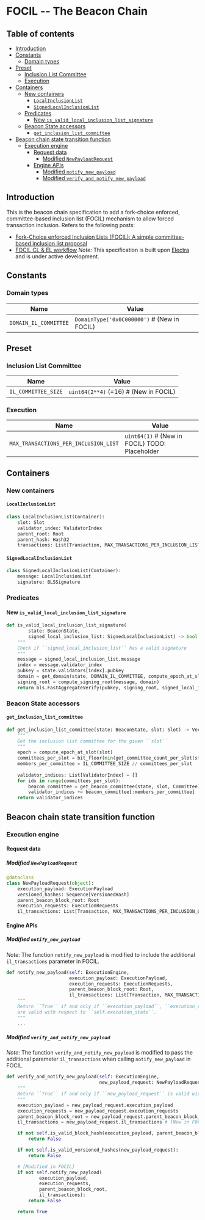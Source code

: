 # FOCIL -- The Beacon Chain

## Table of contents

<!-- TOC -->
<!-- START doctoc generated TOC please keep comment here to allow auto update -->
<!-- DON'T EDIT THIS SECTION, INSTEAD RE-RUN doctoc TO UPDATE -->

- [Introduction](#introduction)
- [Constants](#constants)
  - [Domain types](#domain-types)
- [Preset](#preset)
  - [Inclusion List Committee](#inclusion-list-committee)
  - [Execution](#execution)
- [Containers](#containers)
  - [New containers](#new-containers)
    - [`LocalInclusionList`](#localinclusionlist)
    - [`SignedLocalInclusionList`](#signedlocalinclusionlist)
  - [Predicates](#predicates)
    - [New `is_valid_local_inclusion_list_signature`](#new-is_valid_local_inclusion_list_signature)
  - [Beacon State accessors](#beacon-state-accessors)
    - [`get_inclusion_list_committee`](#get_inclusion_list_committee)
- [Beacon chain state transition function](#beacon-chain-state-transition-function)
  - [Execution engine](#execution-engine)
    - [Request data](#request-data)
      - [Modified `NewPayloadRequest`](#modified-newpayloadrequest)
    - [Engine APIs](#engine-apis)
      - [Modified `notify_new_payload`](#modified-notify_new_payload)
      - [Modified `verify_and_notify_new_payload`](#modified-verify_and_notify_new_payload)

<!-- END doctoc generated TOC please keep comment here to allow auto update -->
<!-- /TOC -->

## Introduction

This is the beacon chain specification to add a fork-choice enforced, committee-based inclusion list (FOCIL) mechanism to allow forced transaction inclusion. Refers to the following posts:
- [Fork-Choice enforced Inclusion Lists (FOCIL): A simple committee-based inclusion list proposal](https://ethresear.ch/t/fork-choice-enforced-inclusion-lists-focil-a-simple-committee-based-inclusion-list-proposal/19870/1)
- [FOCIL CL & EL workflow](https://ethresear.ch/t/focil-cl-el-workflow/20526)
*Note:* This specification is built upon [Electra](../../electra/beacon_chain.md) and is under active development.

## Constants

### Domain types

| Name | Value |
| - | - |
| `DOMAIN_IL_COMMITTEE`       | `DomainType('0x0C000000')`  # (New in FOCIL)|

## Preset

### Inclusion List Committee

| Name | Value | 
| - | - | 
| `IL_COMMITTEE_SIZE` | `uint64(2**4)` (=16)  # (New in FOCIL) |

### Execution

| Name | Value |
| - | - |
| `MAX_TRANSACTIONS_PER_INCLUSION_LIST` |  `uint64(1)` # (New in FOCIL) TODO: Placeholder | 

## Containers

### New containers

#### `LocalInclusionList`

```python
class LocalInclusionList(Container):
    slot: Slot
    validator_index: ValidatorIndex
    parent_root: Root
    parent_hash: Hash32
    transactions: List[Transaction, MAX_TRANSACTIONS_PER_INCLUSION_LIST]
```

#### `SignedLocalInclusionList`

```python
class SignedLocalInclusionList(Container):
    message: LocalInclusionList
    signature: BLSSignature
```

### Predicates

#### New `is_valid_local_inclusion_list_signature`

```python
def is_valid_local_inclusion_list_signature(
        state: BeaconState, 
        signed_local_inclusion_list: SignedLocalInclusionList) -> bool:
    """
    Check if ``signed_local_inclusion_list`` has a valid signature
    """
    message = signed_local_inclusion_list.message
    index = message.validator_index
    pubkey = state.validators[index].pubkey
    domain = get_domain(state, DOMAIN_IL_COMMITTEE, compute_epoch_at_slot(message.slot))
    signing_root = compute_signing_root(message, domain)
    return bls.FastAggregateVerify(pubkey, signing_root, signed_local_inclusion_list.signature)
```

### Beacon State accessors

#### `get_inclusion_list_committee`

```python
def get_inclusion_list_committee(state: BeaconState, slot: Slot) -> Vector[ValidatorIndex, IL_COMMITTEE_SIZE]:
    """
    Get the inclusion list committee for the given ``slot``
    """
    epoch = compute_epoch_at_slot(slot)
    committees_per_slot = bit_floor(min(get_committee_count_per_slot(state, epoch), IL_COMMITTEE_SIZE))
    members_per_committee = IL_COMMITTEE_SIZE // committees_per_slot
    
    validator_indices: List[ValidatorIndex] = [] 
    for idx in range(committees_per_slot):
        beacon_committee = get_beacon_committee(state, slot, CommitteeIndex(idx))
        validator_indices += beacon_committee[:members_per_committee]
    return validator_indices
```

## Beacon chain state transition function

### Execution engine

#### Request data

##### Modified `NewPayloadRequest`

```python
@dataclass
class NewPayloadRequest(object):
    execution_payload: ExecutionPayload
    versioned_hashes: Sequence[VersionedHash]
    parent_beacon_block_root: Root
    execution_requests: ExecutionRequests 
    il_transactions: List[Transaction, MAX_TRANSACTIONS_PER_INCLUSION_LIST * IL_COMMITTEE_SIZE]  # [New in FOCIL]
```

#### Engine APIs

##### Modified `notify_new_payload`

*Note*: The function `notify_new_payload` is modified to include the additional `il_transactions` parameter in FOCIL.

```python
def notify_new_payload(self: ExecutionEngine,
                       execution_payload: ExecutionPayload,
                       execution_requests: ExecutionRequests,
                       parent_beacon_block_root: Root,
                       il_transactions: List[Transaction, MAX_TRANSACTIONS_PER_INCLUSION_LIST * IL_COMMITTEE_SIZE] ) -> bool:
    """
    Return ``True`` if and only if ``execution_payload``, ``execution_requests`` and ``il_transactions``
    are valid with respect to ``self.execution_state``.
    """
    ...
```

##### Modified `verify_and_notify_new_payload`

*Note*: The function `verify_and_notify_new_payload` is modified to pass the additional parameter `il_transactions`
when calling `notify_new_payload` in FOCIL.

```python
def verify_and_notify_new_payload(self: ExecutionEngine,
                                  new_payload_request: NewPayloadRequest) -> bool:
    """
    Return ``True`` if and only if ``new_payload_request`` is valid with respect to ``self.execution_state``.
    """
    execution_payload = new_payload_request.execution_payload
    execution_requests = new_payload_request.execution_requests
    parent_beacon_block_root = new_payload_request.parent_beacon_block_root
    il_transactions = new_payload_request.il_transactions # [New in FOCIL]

    if not self.is_valid_block_hash(execution_payload, parent_beacon_block_root):
        return False

    if not self.is_valid_versioned_hashes(new_payload_request):
        return False

    # [Modified in FOCIL]
    if not self.notify_new_payload(
            execution_payload, 
            execution_requests, 
            parent_beacon_block_root,
            il_transactions):
        return False

    return True
```